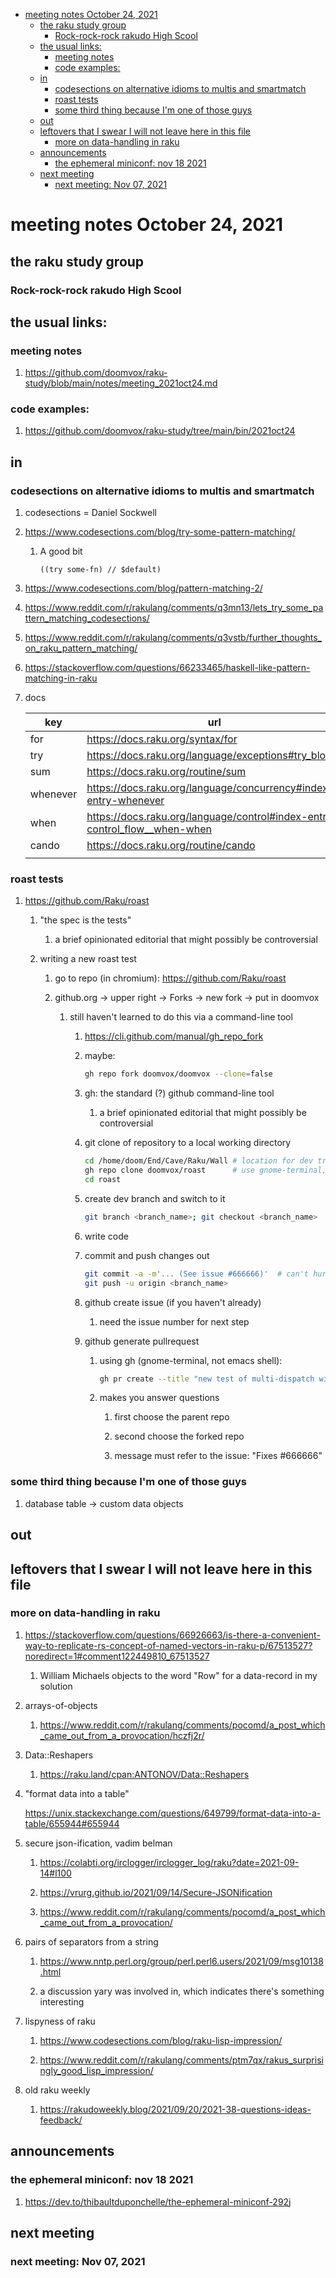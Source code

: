 - [meeting notes October 24, 2021](#orgb4a3692)
  - [the raku study group](#orgc3cf333)
    - [Rock-rock-rock rakudo High Scool](#org6be65c5)
  - [the usual links:](#orgbed2595)
    - [meeting notes](#orgdbf183a)
    - [code examples:](#orgbe9d7a8)
  - [in](#org91016cc)
    - [codesections on alternative idioms to multis and smartmatch](#org5cd8dbb)
    - [roast tests](#org6bcd16a)
    - [some third thing because I'm one of those guys](#org9cdaf35)
  - [out](#orgf147305)
  - [leftovers that I swear I will not leave here in this file](#orgdb5880d)
    - [more on data-handling in raku](#orge1c0390)
  - [announcements](#orgdf76d54)
    - [the ephemeral miniconf: nov 18 2021](#orgebc112f)
  - [next meeting](#org603ef87)
    - [next meeting: Nov 07, 2021](#orge525201)


<a id="orgb4a3692"></a>

# meeting notes October 24, 2021


<a id="orgc3cf333"></a>

## the raku study group


<a id="org6be65c5"></a>

### Rock-rock-rock rakudo High Scool


<a id="orgbed2595"></a>

## the usual links:


<a id="orgdbf183a"></a>

### meeting notes

1.  <https://github.com/doomvox/raku-study/blob/main/notes/meeting_2021oct24.md>


<a id="orgbe9d7a8"></a>

### code examples:

1.  <https://github.com/doomvox/raku-study/tree/main/bin/2021oct24>


<a id="org91016cc"></a>

## in


<a id="org5cd8dbb"></a>

### codesections on alternative idioms to multis and smartmatch

1.  codesections = Daniel Sockwell

2.  <https://www.codesections.com/blog/try-some-pattern-matching/>

    1.  A good bit
    
        ```perl6
        ((try some-fn) // $default)
        ```

3.  <https://www.codesections.com/blog/pattern-matching-2/>

4.  <https://www.reddit.com/r/rakulang/comments/q3mn13/lets_try_some_pattern_matching_codesections/>

5.  <https://www.reddit.com/r/rakulang/comments/q3vstb/further_thoughts_on_raku_pattern_matching/>

6.  <https://stackoverflow.com/questions/66233465/haskell-like-pattern-matching-in-raku>

7.  docs

    | key      | url                                                                          |  |
    |-------- |---------------------------------------------------------------------------- |--- |
    | for      | <https://docs.raku.org/syntax/for>                                           |  |
    | try      | <https://docs.raku.org/language/exceptions#try_blocks>                       |  |
    | sum      | <https://docs.raku.org/routine/sum>                                          |  |
    | whenever | <https://docs.raku.org/language/concurrency#index-entry-whenever>            |  |
    | when     | <https://docs.raku.org/language/control#index-entry-control_flow__when-when> |  |
    | cando    | <https://docs.raku.org/routine/cando>                                        |  |
    |          |                                                                              |  |


<a id="org6bcd16a"></a>

### roast tests

1.  <https://github.com/Raku/roast>

    1.  "the spec is the tests"
    
        1.  a brief opinionated editorial that might possibly be controversial
    
    2.  writing a new roast test
    
        1.  go to repo (in chromium): <https://github.com/Raku/roast>
        
        2.  github.org -> upper right -> Forks -> new fork -> put in doomvox
        
            1.  still haven't learned to do this via a command-line tool
            
                1.  <https://cli.github.com/manual/gh_repo_fork>
                
                2.  maybe:
                
                    ```sh
                    gh repo fork doomvox/doomvox --clone=false
                    ```
                
                3.  gh: the standard (?) github command-line tool
                
                    1.  a brief opinionated editorial that might possibly be controversial
                
                4.  git clone of repository to a local working directory
                
                    ```sh
                    cd /home/doom/End/Cave/Raku/Wall # location for dev trees
                    gh repo clone doomvox/roast      # use gnome-terminal, not emacs shell 
                    cd roast
                    ```
                
                5.  create dev branch and switch to it
                
                    ```sh
                    git branch <branch_name>; git checkout <branch_name>
                    ```
                
                6.  write code
                
                7.  commit and push changes out
                
                    ```sh
                    git commit -a -m'... (See issue #666666)'  # can't hurt to include issue number
                    git push -u origin <branch_name>
                    ```
                
                8.  github create issue (if you haven't already)
                
                    1.  need the issue number for next step
                
                9.  github generate pullrequest
                
                    1.  using gh (gnome-terminal, not emacs shell):
                    
                        ```sh
                        gh pr create --title "new test of multi-dispatch with where clauses" --body "Fixes #666666"
                        ```
                    
                    2.  makes you answer questions
                    
                        1.  first choose the parent repo
                        
                        2.  second choose the forked repo
                        
                        3.  message must refer to the issue: "Fixes #666666"


<a id="org9cdaf35"></a>

### some third thing because I'm one of those guys

1.  database table -> custom data objects


<a id="orgf147305"></a>

## out


<a id="orgdb5880d"></a>

## leftovers that I swear I will not leave here in this file


<a id="orge1c0390"></a>

### more on data-handling in raku

1.  <https://stackoverflow.com/questions/66926663/is-there-a-convenient-way-to-replicate-rs-concept-of-named-vectors-in-raku-p/67513527?noredirect=1#comment122449810_67513527>

    1.  William Michaels objects to the word "Row" for a data-record in my solution

2.  arrays-of-objects

    1.  <https://www.reddit.com/r/rakulang/comments/pocomd/a_post_which_came_out_from_a_provocation/hczfj2r/>

3.  Data::Reshapers

    1.  <https://raku.land/cpan:ANTONOV/Data::Reshapers>

4.  "format data into a table"

    <https://unix.stackexchange.com/questions/649799/format-data-into-a-table/655944#655944>

5.  secure json-ification, vadim belman

    1.  <https://colabti.org/irclogger/irclogger_log/raku?date=2021-09-14#l100>
    
    2.  <https://vrurg.github.io/2021/09/14/Secure-JSONification>
    
    3.  <https://www.reddit.com/r/rakulang/comments/pocomd/a_post_which_came_out_from_a_provocation/>

6.  pairs of separators from a string

    1.  <https://www.nntp.perl.org/group/perl.perl6.users/2021/09/msg10138.html>
    
    2.  a discussion yary was involved in, which indicates there's something interesting

7.  lispyness of raku

    1.  <https://www.codesections.com/blog/raku-lisp-impression/>
    
    2.  <https://www.reddit.com/r/rakulang/comments/ptm7qx/rakus_surprisingly_good_lisp_impression/>

8.  old raku weekly

    1.  <https://rakudoweekly.blog/2021/09/20/2021-38-questions-ideas-feedback/>


<a id="orgdf76d54"></a>

## announcements


<a id="orgebc112f"></a>

### the ephemeral miniconf: nov 18 2021

1.  <https://dev.to/thibaultduponchelle/the-ephemeral-miniconf-292j>


<a id="org603ef87"></a>

## next meeting


<a id="orge525201"></a>

### next meeting: Nov 07, 2021
